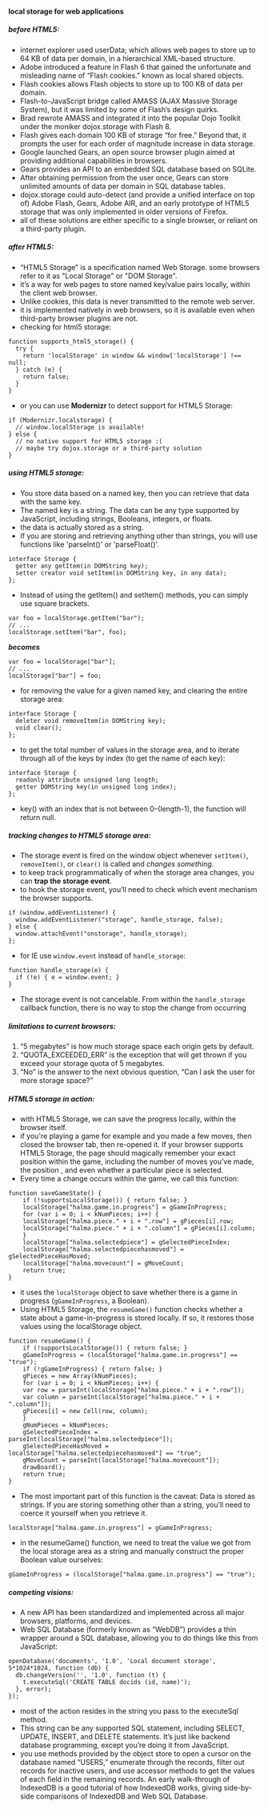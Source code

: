 #### local storage for web applications
##### before HTML5:
* internet explorer used userData; which allows web pages to store up to 64 KB of data per domain, in a hierarchical XML-based structure.
* Adobe introduced a feature in Flash 6 that gained the unfortunate and misleading name of “Flash cookies.” known as local shared objects.
* Flash cookies allows Flash objects to store up to 100 KB of data per domain.
* Flash-to-JavaScript bridge called AMASS (AJAX Massive Storage System), but it was limited by some of Flash’s design quirks.
* Brad rewrote AMASS and integrated it into the popular Dojo Toolkit under the moniker dojox.storage with Flash 8.
* Flash gives each domain 100 KB of storage “for free.” Beyond that, it prompts the user for each order of magnitude increase in data storage.
* Google launched Gears, an open source browser plugin aimed at providing additional capabilities in browsers.
* Gears provides an API to an embedded SQL database based on SQLite. 
* After obtaining permission from the user once, Gears can store unlimited amounts of data per domain in SQL database tables.
* dojox.storage could auto-detect (and provide a unified interface on top of) Adobe Flash, Gears, Adobe AIR, and an early prototype of HTML5 storage that was only implemented in older versions of Firefox.
* all of these solutions are either specific to a single browser, or reliant on a third-party plugin.

##### after HTML5:
* “HTML5 Storage” is a specification named Web Storage. some browsers refer to it as "Local Storage" or "DOM Storage".
* it’s a way for web pages to store named key/value pairs locally, within the client web browser.
* Unlike cookies, this data is never transmitted to the remote web server.
* it is implemented natively in web browsers, so it is available even when third-party browser plugins are not.
* checking for html5 storage:
```
function supports_html5_storage() {
  try {
    return 'localStorage' in window && window['localStorage'] !== null;
  } catch (e) {
    return false;
  }
}
```
* or you can use **Modernizr** to detect support for HTML5 Storage:
```
if (Modernizr.localstorage) {
  // window.localStorage is available!
} else {
  // no native support for HTML5 storage :(
  // maybe try dojox.storage or a third-party solution
}
```
##### using HTML5 storage:
* You store data based on a named key, then you can retrieve that data with the same key.
* The named key is a string. The data can be any type supported by JavaScript, including strings, Booleans, integers, or floats.
* the data is actually stored as a string.
* If you are storing and retrieving anything other than strings, you will use functions like 'parseInt()' or 'parseFloat()'.
```
interface Storage {
  getter any getItem(in DOMString key);
  setter creator void setItem(in DOMString key, in any data);
};
```
* Instead of using the getItem() and setItem() methods, you can simply use square brackets.
```
var foo = localStorage.getItem("bar");
// ...
localStorage.setItem("bar", foo);
```
***becomes***
```
var foo = localStorage["bar"];
// ...
localStorage["bar"] = foo;
```
* for removing the value for a given named key, and clearing the entire storage area:
```
interface Storage {
  deleter void removeItem(in DOMString key);
  void clear();
};
```
* to get the total number of values in the storage area, and to iterate through all of the keys by index (to get the name of each key):
```
interface Storage {
  readonly attribute unsigned long length;
  getter DOMString key(in unsigned long index);
};
```
* key() with an index that is not between 0–(length-1), the function will return null.
##### tracking changes to HTML5 storage area:
* The storage event is fired on the window object whenever `setItem()`, `removeItem()`, or `clear()` is called and *changes something*.
* to keep track programmatically of when the storage area changes, you can **trap the storage event**.
* to hook the storage event, you’ll need to check which event mechanism the browser supports.
```
if (window.addEventListener) {
  window.addEventListener("storage", handle_storage, false);
} else {
  window.attachEvent("onstorage", handle_storage);
};
```
* for IE use `window.event` instead of `handle_storage`:
```
function handle_storage(e) {
  if (!e) { e = window.event; }
}
```
* The storage event is not cancelable. From within the `handle_storage` callback function, there is no way to stop the change from occurring
##### limitations to current browsers:
1. “5 megabytes” is how much storage space each origin gets by default.
2. “QUOTA_EXCEEDED_ERR” is the exception that will get thrown if you exceed your storage quota of 5 megabytes.
3. “No” is the answer to the next obvious question, “Can I ask the user for more storage space?”

##### HTML5 storage in action:
* with HTML5 Storage, we can save the progress locally, within the browser itself.
* if you're playing a game for example and you made a few moves, then closed the browser tab, then re-opened it. If your browser supports HTML5 Storage, the page should magically remember your exact position within the game, including the number of moves you’ve made, the position , and even whether a particular piece is selected.
* Every time a change occurs within the game, we call this function:
```
function saveGameState() {
    if (!supportsLocalStorage()) { return false; }
    localStorage["halma.game.in.progress"] = gGameInProgress;
    for (var i = 0; i < kNumPieces; i++) {
	localStorage["halma.piece." + i + ".row"] = gPieces[i].row;
	localStorage["halma.piece." + i + ".column"] = gPieces[i].column;
    }
    localStorage["halma.selectedpiece"] = gSelectedPieceIndex;
    localStorage["halma.selectedpiecehasmoved"] = gSelectedPieceHasMoved;
    localStorage["halma.movecount"] = gMoveCount;
    return true;
}
```
*  it uses the `localStorage` object to save whether there is a game in progress (`gGameInProgress`, a Boolean).
*  Using HTML5 Storage, the `resumeGame()` function checks whether a state about a game-in-progress is stored locally. If so, it restores those values using the localStorage object.
```
function resumeGame() {
    if (!supportsLocalStorage()) { return false; }
    gGameInProgress = (localStorage["halma.game.in.progress"] == "true");
    if (!gGameInProgress) { return false; }
    gPieces = new Array(kNumPieces);
    for (var i = 0; i < kNumPieces; i++) {
	var row = parseInt(localStorage["halma.piece." + i + ".row"]);
	var column = parseInt(localStorage["halma.piece." + i + ".column"]);
	gPieces[i] = new Cell(row, column);
    }
    gNumPieces = kNumPieces;
    gSelectedPieceIndex = parseInt(localStorage["halma.selectedpiece"]);
    gSelectedPieceHasMoved = localStorage["halma.selectedpiecehasmoved"] == "true";
    gMoveCount = parseInt(localStorage["halma.movecount"]);
    drawBoard();
    return true;
}
```
* The most important part of this function is the caveat: Data is stored as strings. If you are storing something other than a string, you’ll need to coerce it yourself when you retrieve it.
```
localStorage["halma.game.in.progress"] = gGameInProgress;
```
* in the resumeGame() function, we need to treat the value we got from the local storage area as a string and manually construct the proper Boolean value ourselves:
```
gGameInProgress = (localStorage["halma.game.in.progress"] == "true");
```
##### competing visions:
* A new API has been standardized and implemented across all major browsers, platforms, and devices.
*  Web SQL Database (formerly known as “WebDB”) provides a thin wrapper around a SQL database, allowing you to do things like this from JavaScript:
```
openDatabase('documents', '1.0', 'Local document storage', 5*1024*1024, function (db) {
  db.changeVersion('', '1.0', function (t) {
    t.executeSql('CREATE TABLE docids (id, name)');
  }, error);
});
```
*  most of the action resides in the string you pass to the executeSql method.
* This string can be any supported SQL statement, including SELECT, UPDATE, INSERT, and DELETE statements. It’s just like backend database programming, except you’re doing it from JavaScript.
* you use methods provided by the object store to open a cursor on the database named “USERS,” enumerate through the records, filter out records for inactive users, and use accessor methods to get the values of each field in the remaining records. An early walk-through of IndexedDB is a good tutorial of how IndexedDB works, giving side-by-side comparisons of IndexedDB and Web SQL Database.


